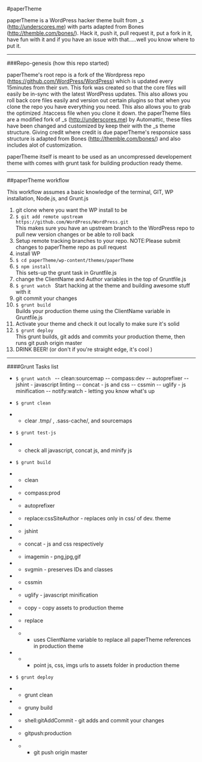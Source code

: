 #paperTheme

paperTheme is a WordPress hacker theme built from  _s (http://underscores.me) with parts adapted from Bones (http://themble.com/bones/). Hack it, push it, pull request it, put a fork in it, have fun with it and if you have an issue with that.....well you know where to put it.
<hr>
###Repo-genesis (how this repo started)

paperTheme's root repo is a fork of the Wordpress repo (https://github.com/WordPress/WordPress) which is updated every 15minutes from their svn. This fork was created so that the core files will easily be in-sync with the latest WordPress updates. This also allows you roll back core files easily 
and version out certain plugins so that when you clone the repo you have everything you need. This also allows you to grab the optimized .htaccess file when you clone it down. 
the paperTheme files are a modified fork of _s (http://underscores.me) by Automattic, these files have been changed and customized by keep their with the _s theme structure. Giving credit where credit is due paperTheme's responsice sass structure is adapted from Bones (http://themble.com/bones/) 
and also includes alot of customization.

paperTheme itself is meant to be used as an uncompressed developement theme with comes with grunt task for building production ready theme. 

<hr>
##paperTheme workflow

This workflow assumes a basic knowledge of the terminal, GIT, WP installation, Node.js, and Grunt.js 

1. git clone where you want the WP install to be 
2. ```$ git add remote upstream https://github.com/WordPress/WordPress.git ```<br>
   This makes sure you have an upstream branch to the WordPress repo to pull new version changes or be able to roll back 
3. Setup remote tracking branches to your repo. NOTE:Please submit changes to paperTheme repo as pull request   
4. install WP
5. ```$ cd paperTheme/wp-content/themes/paperTheme```<br>
6. ```$ npm install``` <br>
   This sets-up the grunt task in Gruntfile.js 
7. change the ClientName and Author variables in the top of Gruntfile.js 
8. ```$ grunt watch ``` 
  Start hacking at the theme and building awesome stuff with it
9. git commit your changes 
10. ```$ grunt build ``` <br>
   Builds your production theme using the ClientName variable in Gruntfile.js
11. Activate your theme and check it out locally to make sure it's solid
13. ```$ grunt deploy ``` <br>
    This grunt builds, git adds and commits your production theme, then runs git push origin master
14. DRINK BEER! (or don't if you're straight edge, it's cool )


<hr>

####Grunt Tasks list    

- ```$ grunt watch ```
-- clean:sourcemap
-- compass:dev
-- autoprefixer
-- jshint - javascript linting
-- concat - js and css
-- cssmin
-- uglify - js minification
-- notify:watch - letting you know what's up 
 
- ```$ grunt clean ```  
- - clear .tmp/ , .sass-cache/, and sourcemaps

- ```$ grunt test-js ```  
- - check all javascript, concat js, and minify js 

- ```$ grunt build ``` 
- - clean
- - compass:prod
- - autoprefixer
- - replace:cssSiteAuthor - replaces only in css/ of dev. theme
- - jshint
- - concat - js and css respectively 
- - imagemin - png,jpg,gif
- - svgmin - preserves IDs and classes
- - cssmin
- - uglify - javascript minification
- - copy - copy assets to production theme
- - replace 
- - - uses ClientName variable to replace all paperTheme references in production theme
- - - point js, css, imgs urls to assets folder in production theme


- ```$ grunt deploy ``` 
- - grunt clean
- - gruny build 
- - shell:gitAddCommit - git adds and commit your changes 
- - gitpush:production
- - - git push origin master
